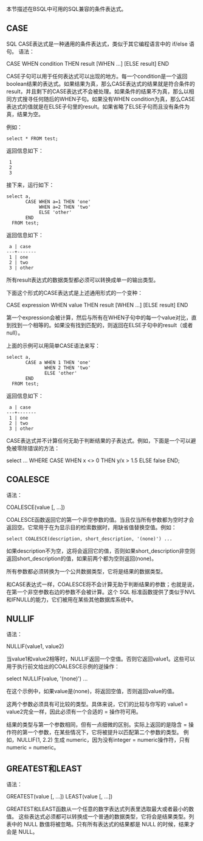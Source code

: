 本节描述在BSQL中可用的SQL兼容的条件表达式。

## **CASE**

SQL CASE表达式是一种通用的条件表达式，类似于其它编程语言中的 if/else 语句。
语法：

CASE WHEN condition THEN result
     [WHEN ...]
     [ELSE result]
END

CASE子句可以用于任何表达式可以出现的地方。每一个condition是一个返回boolean结果的表达式。如果结果为真，那么CASE表达式的结果就是符合条件的result，并且剩下的CASE表达式不会被处理。如果条件的结果不为真，那么以相同方式搜寻任何随后的WHEN子句。如果没有WHEN condition为真，那么CASE表达式的值就是在ELSE子句里的result。如果省略了ELSE子句而且没有条件为真，结果为空。

例如：

```
select * FROM test;
```

返回信息如下：

```
 1
 2
 3
```

接下来，运行如下：

```
select a,
       CASE WHEN a=1 THEN 'one'
            WHEN a=2 THEN 'two'
            ELSE 'other'
       END
  FROM test;
```

返回信息如下：

```
 a | case
---+-------
 1 | one
 2 | two
 3 | other
```

所有result表达式的数据类型都必须可以转换成单一的输出类型。

下面这个形式的CASE表达式是上述通用形式的一个变种：

CASE expression
    WHEN value THEN result
    [WHEN ...]
    [ELSE result]
END

第一个expression会被计算，然后与所有在WHEN子句中的每一个value对比，直到找到一个相等的。如果没有找到匹配的，则返回在ELSE子句中的result（或者null）。 

上面的示例可以用简单CASE语法来写：

```
select a,
       CASE a WHEN 1 THEN 'one'
              WHEN 2 THEN 'two'
              ELSE 'other'
       END
  FROM test;
```

返回信息如下：

```
 a | case
---+-------
 1 | one
 2 | two
 3 | other
```

CASE表达式并不计算任何无助于判断结果的子表达式。例如，下面是一个可以避免被零除错误的方法：

select ... WHERE CASE WHEN x <> 0 THEN y/x > 1.5 ELSE false END;

## **COALESCE**

语法：

COALESCE(value [, ...])

COALESCE函数返回它的第一个非空参数的值。当且仅当所有参数都为空时才会返回空。它常用于在为显示目的检索数据时，用缺省值替换空值。例如：

```
select COALESCE(description, short_description, '(none)') ...
```

如果description不为空，这将会返回它的值，否则如果short_description非空则返回short_description的值，如果前两个都为空则返回(none)。

所有参数都必须转换为一个公共数据类型，它将是结果的数据类型。

和CASE表达式一样，COALESCE将不会计算无助于判断结果的参数；也就是说，在第一个非空参数右边的参数不会被计算。这个 SQL 标准函数提供了类似于NVL和IFNULL的能力，它们被用在某些其他数据库系统中。


## **NULLIF**

语法：

NULLIF(value1, value2)

当value1和value2相等时，NULLIF返回一个空值。否则它返回value1。这些可以用于执行前文给出的COALESCE示例的逆操作：

select NULLIF(value, '(none)') ...

在这个示例中，如果value是(none)，将返回空值，否则返回value的值。

这两个参数必须具有可比较的类型。具体来说，它们的比较与你写的 value1 = value2完全一样，因此必须有一个合适的 = 操作符可用。

结果的类型与第一个参数相同，但有一点细微的区别。实际上返回的是隐含 = 操作符的第一个参数，在某些情况下，它将被提升以匹配第二个参数的类型。 例如，NULLIF(1, 2.2) 生成 numeric，因为没有integer = numeric操作符，只有numeric = numeric。

## **GREATEST和LEAST**

语法：

GREATEST(value [, ...])
LEAST(value [, ...])

GREATEST和LEAST函数从一个任意的数字表达式列表里选取最大或者最小的数值。 这些表达式必须都可以转换成一个普通的数据类型，它将会是结果类型。列表中的 NULL 数值将被忽略。只有所有表达式的结果都是 NULL 的时候，结果才会是 NULL。

